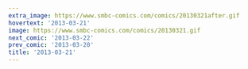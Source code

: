 ```yaml
---
extra_image: https://www.smbc-comics.com/comics/20130321after.gif
hovertext: '2013-03-21'
image: https://www.smbc-comics.com/comics/20130321.gif
next_comic: '2013-03-22'
prev_comic: '2013-03-20'
title: '2013-03-21'
---
```


